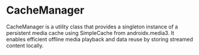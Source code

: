 # CacheManager
CacheManager is a utility class that provides a singleton instance of a persistent media cache using SimpleCache from androidx.media3. It enables efficient offline media playback and data reuse by storing streamed content locally.
